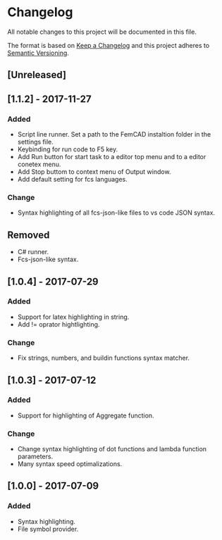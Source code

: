 # Changelog
All notable changes to this project will be documented in this file.

The format is based on [Keep a Changelog](http://keepachangelog.com/en/1.0.0/)
and this project adheres to [Semantic Versioning](http://semver.org/spec/v2.0.0.html).

## [Unreleased]

## [1.1.2] - 2017-11-27

### Added
- Script line runner. Set a path to the FemCAD instaltion folder in the settings file. 
- Keybinding for run code to F5 key.
- Add Run button for start task to a editor top menu and to a editor conetex menu.
- Add Stop buttom to context menu of Output window.
- Add default setting for fcs languages.

### Change
- Syntax highlighting of all fcs-json-like files to vs code JSON syntax.

## Removed
- C# runner.
- Fcs-json-like syntax.



## [1.0.4] - 2017-07-29

### Added
- Support for latex highlighting in string.
- Add != oprator hightlighting.

### Change
- Fix strings, numbers, and buildin functions syntax matcher.



## [1.0.3] - 2017-07-12

### Added
- Support for highlighting of Aggregate function.

### Change
- Change syntax highlighting of dot functions and lambda function parameters.
- Many syntax speed optimalizations.



## [1.0.0] - 2017-07-09
### Added
- Syntax highlighting.
- File symbol provider.